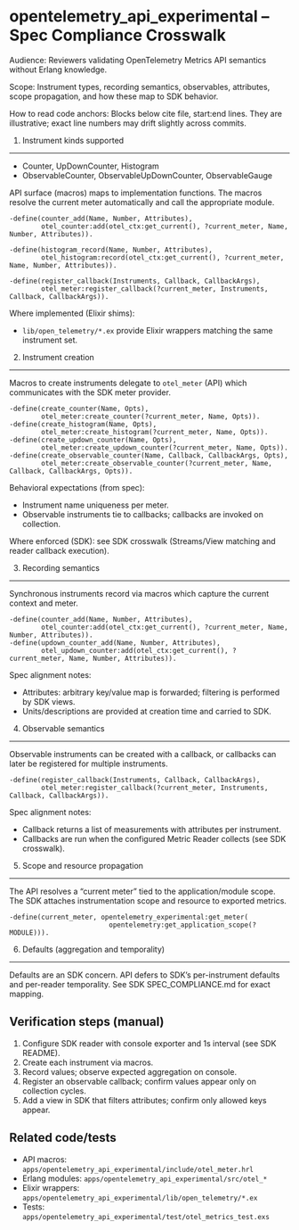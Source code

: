 opentelemetry_api_experimental – Spec Compliance Crosswalk
==========================================================

Audience: Reviewers validating OpenTelemetry Metrics API semantics without Erlang knowledge.

Scope: Instrument types, recording semantics, observables, attributes, scope propagation, and how these map to SDK behavior.

How to read code anchors: Blocks below cite file, start:end lines. They are illustrative; exact line numbers may drift slightly across commits.

1) Instrument kinds supported
-----------------------------
- Counter, UpDownCounter, Histogram
- ObservableCounter, ObservableUpDownCounter, ObservableGauge

API surface (macros) maps to implementation functions. The macros resolve the current meter automatically and call the appropriate module.

```41:52:apps/opentelemetry_api_experimental/include/otel_meter.hrl
-define(counter_add(Name, Number, Attributes),
        otel_counter:add(otel_ctx:get_current(), ?current_meter, Name, Number, Attributes)).

-define(histogram_record(Name, Number, Attributes),
        otel_histogram:record(otel_ctx:get_current(), ?current_meter, Name, Number, Attributes)).

-define(register_callback(Instruments, Callback, CallbackArgs),
        otel_meter:register_callback(?current_meter, Instruments, Callback, CallbackArgs)).
```

Where implemented (Elixir shims):
- `lib/open_telemetry/*.ex` provide Elixir wrappers matching the same instrument set.

2) Instrument creation
----------------------
Macros to create instruments delegate to `otel_meter` (API) which communicates with the SDK meter provider.

```10:35:apps/opentelemetry_api_experimental/include/otel_meter.hrl
-define(create_counter(Name, Opts),
        otel_meter:create_counter(?current_meter, Name, Opts)).
-define(create_histogram(Name, Opts),
        otel_meter:create_histogram(?current_meter, Name, Opts)).
-define(create_updown_counter(Name, Opts),
        otel_meter:create_updown_counter(?current_meter, Name, Opts)).
-define(create_observable_counter(Name, Callback, CallbackArgs, Opts),
        otel_meter:create_observable_counter(?current_meter, Name, Callback, CallbackArgs, Opts)).
```

Behavioral expectations (from spec):
- Instrument name uniqueness per meter.
- Observable instruments tie to callbacks; callbacks are invoked on collection.

Where enforced (SDK): see SDK crosswalk (Streams/View matching and reader callback execution).

3) Recording semantics
----------------------
Synchronous instruments record via macros which capture the current context and meter.

```41:49:apps/opentelemetry_api_experimental/include/otel_meter.hrl
-define(counter_add(Name, Number, Attributes),
        otel_counter:add(otel_ctx:get_current(), ?current_meter, Name, Number, Attributes)).
-define(updown_counter_add(Name, Number, Attributes),
        otel_updown_counter:add(otel_ctx:get_current(), ?current_meter, Name, Number, Attributes)).
```

Spec alignment notes:
- Attributes: arbitrary key/value map is forwarded; filtering is performed by SDK views.
- Units/descriptions are provided at creation time and carried to SDK.

4) Observable semantics
-----------------------
Observable instruments can be created with a callback, or callbacks can later be registered for multiple instruments.

```50:52:apps/opentelemetry_api_experimental/include/otel_meter.hrl
-define(register_callback(Instruments, Callback, CallbackArgs),
        otel_meter:register_callback(?current_meter, Instruments, Callback, CallbackArgs)).
```

Spec alignment notes:
- Callback returns a list of measurements with attributes per instrument.
- Callbacks are run when the configured Metric Reader collects (see SDK crosswalk).

5) Scope and resource propagation
---------------------------------
The API resolves a “current meter” tied to the application/module scope. The SDK attaches instrumentation scope and resource to exported metrics.

```7:9:apps/opentelemetry_api_experimental/include/otel_meter.hrl
-define(current_meter, opentelemetry_experimental:get_meter(
                         opentelemetry:get_application_scope(?MODULE))).
```

6) Defaults (aggregation and temporality)
-----------------------------------------
Defaults are an SDK concern. API defers to SDK’s per-instrument defaults and per-reader temporality. See SDK SPEC_COMPLIANCE.md for exact mapping.

Verification steps (manual)
---------------------------
1. Configure SDK reader with console exporter and 1s interval (see SDK README).
2. Create each instrument via macros.
3. Record values; observe expected aggregation on console.
4. Register an observable callback; confirm values appear only on collection cycles.
5. Add a view in SDK that filters attributes; confirm only allowed keys appear.

Related code/tests
------------------
- API macros: `apps/opentelemetry_api_experimental/include/otel_meter.hrl`
- Erlang modules: `apps/opentelemetry_api_experimental/src/otel_*`
- Elixir wrappers: `apps/opentelemetry_api_experimental/lib/open_telemetry/*.ex`
- Tests: `apps/opentelemetry_api_experimental/test/otel_metrics_test.exs`


